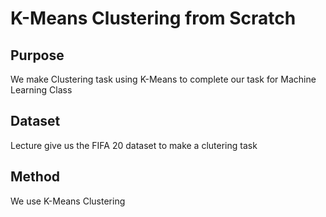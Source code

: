 # K-Means Clustering from Scratch

## Purpose
We make Clustering task using K-Means to complete our task for Machine Learning Class

## Dataset
Lecture give us the FIFA 20 dataset to make a clutering task

## Method
We use K-Means Clustering

